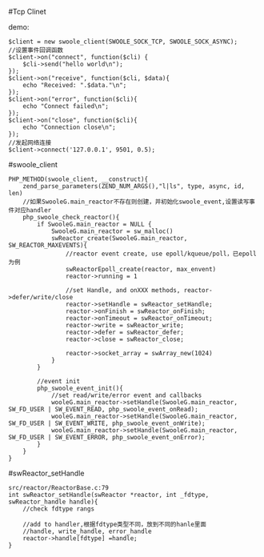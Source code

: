#Tcp Clinet

demo:

    $client = new swoole_client(SWOOLE_SOCK_TCP, SWOOLE_SOCK_ASYNC);
    //设置事件回调函数
    $client->on("connect", function($cli) {
        $cli->send("hello world\n");
    });
    $client->on("receive", function($cli, $data){
        echo "Received: ".$data."\n";
    });
    $client->on("error", function($cli){
        echo "Connect failed\n";
    });
    $client->on("close", function($cli){
        echo "Connection close\n";
    });
    //发起网络连接
    $client->connect('127.0.0.1', 9501, 0.5);


#swoole_client

    PHP_METHOD(swoole_client, __construct){
        zend_parse_parameters(ZEND_NUM_ARGS(),"l|ls", type, async, id, len)
        //如果SwooleG.main_reactor不存在则创建，并初始化swoole_event,设置读写事件对应handler
        php_swoole_check_reactor(){
            if SwooleG.main_reactor = NULL {
                SwooleG.main_reactor = sw_malloc()
                swReactor_create(SwooleG.main_reactor, SW_REACTOR_MAXEVENTS){
                    //reactor event create, use epoll/kqueue/poll，已epoll为例
                    swReactorEpoll_create(reactor, max_envent)
                    reactor->running = 1

                    //set Handle, and onXXX methods, reactor->defer/write/close
                    reactor->setHandle = swReactor_setHandle;
                    reactor->onFinish = swReactor_onFinish;
                    reactor->onTimeout = swReactor_onTimeout;
                    reactor->write = swReactor_write;
                    reactor->defer = swReactor_defer;
                    reactor->close = swReactor_close;

                    reactor->socket_array = swArray_new(1024)
                }
            }

            //event init
            php_swoole_event_init(){
                //set read/write/error event and callbacks
                wooleG.main_reactor->setHandle(SwooleG.main_reactor, SW_FD_USER | SW_EVENT_READ, php_swoole_event_onRead);
                wooleG.main_reactor->setHandle(SwooleG.main_reactor, SW_FD_USER | SW_EVENT_WRITE, php_swoole_event_onWrite);
                wooleG.main_reactor->setHandle(SwooleG.main_reactor, SW_FD_USER | SW_EVENT_ERROR, php_swoole_event_onError);
            }
        }
    }

#swReactor_setHandle

    src/reactor/ReactorBase.c:79
    int swReactor_setHandle(swReactor *reactor, int _fdtype, swReactor_handle handle){
        //check fdtype rangs

        //add to handler,根据fdtype类型不同，放到不同的hanle里面
        //handle, write_handle, error_handle
        reactor->handle[fdtype] =handle;
    }

